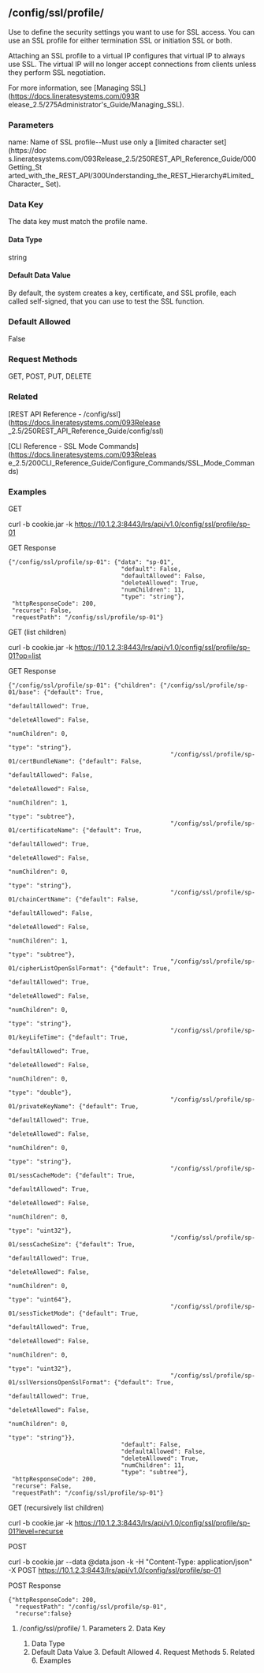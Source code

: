 ## /config/ssl/profile/<name>

Use to define the security settings you want to use for SSL access. You can
use an SSL profile for either termination SSL or initiation SSL or both.

Attaching an SSL profile to a virtual IP configures that virtual IP to always
use SSL. The virtual IP will no longer accept connections from clients unless
they perform SSL negotiation.

For more information, see [Managing SSL](https://docs.lineratesystems.com/093R
elease_2.5/275Administrator's_Guide/Managing_SSL).

### Parameters

name: Name of SSL profile--Must use only a [limited character set](https://doc
s.lineratesystems.com/093Release_2.5/250REST_API_Reference_Guide/000Getting_St
arted_with_the_REST_API/300Understanding_the_REST_Hierarchy#Limited_Character_
Set).

### Data Key

The data key must match the profile name.

#### Data Type

string

#### Default Data Value

By default, the system creates a key, certificate, and SSL profile, each
called self-signed, that you can use to test the SSL function.

### Default Allowed

False

### Request Methods

GET, POST, PUT, DELETE

### Related

[REST API Reference - /config/ssl](https://docs.lineratesystems.com/093Release
_2.5/250REST_API_Reference_Guide/config/ssl)

[CLI Reference - SSL Mode Commands](https://docs.lineratesystems.com/093Releas
e_2.5/200CLI_Reference_Guide/Configure_Commands/SSL_Mode_Commands)

### Examples

GET

curl -b cookie.jar -k
https://10.1.2.3:8443/lrs/api/v1.0/config/ssl/profile/sp-01

GET Response

    
    
    {"/config/ssl/profile/sp-01": {"data": "sp-01",
                                    "default": False,
                                    "defaultAllowed": False,
                                    "deleteAllowed": True,
                                    "numChildren": 11,
                                    "type": "string"},
     "httpResponseCode": 200,
     "recurse": False,
     "requestPath": "/config/ssl/profile/sp-01"}
    

GET (list children)

curl -b cookie.jar -k
https://10.1.2.3:8443/lrs/api/v1.0/config/ssl/profile/sp-01?op=list

GET Response

    
    
    {"/config/ssl/profile/sp-01": {"children": {"/config/ssl/profile/sp-01/base": {"default": True,
                                                                                      "defaultAllowed": True,
                                                                                      "deleteAllowed": False,
                                                                                      "numChildren": 0,
                                                                                      "type": "string"},
                                                  "/config/ssl/profile/sp-01/certBundleName": {"default": False,
                                                                                                "defaultAllowed": False,
                                                                                                "deleteAllowed": False,
                                                                                                "numChildren": 1,
                                                                                                "type": "subtree"},
                                                  "/config/ssl/profile/sp-01/certificateName": {"default": True,
                                                                                                 "defaultAllowed": True,
                                                                                                 "deleteAllowed": False,
                                                                                                 "numChildren": 0,
                                                                                                 "type": "string"},
                                                  "/config/ssl/profile/sp-01/chainCertName": {"default": False,
                                                                                               "defaultAllowed": False,
                                                                                               "deleteAllowed": False,
                                                                                               "numChildren": 1,
                                                                                               "type": "subtree"},
                                                  "/config/ssl/profile/sp-01/cipherListOpenSslFormat": {"default": True,
                                                                                                         "defaultAllowed": True,
                                                                                                         "deleteAllowed": False,
                                                                                                         "numChildren": 0,
                                                                                                         "type": "string"},
                                                  "/config/ssl/profile/sp-01/keyLifeTime": {"default": True,
                                                                                             "defaultAllowed": True,
                                                                                             "deleteAllowed": False,
                                                                                             "numChildren": 0,
                                                                                             "type": "double"},
                                                  "/config/ssl/profile/sp-01/privateKeyName": {"default": True,
                                                                                                "defaultAllowed": True,
                                                                                                "deleteAllowed": False,
                                                                                                "numChildren": 0,
                                                                                                "type": "string"},
                                                  "/config/ssl/profile/sp-01/sessCacheMode": {"default": True,
                                                                                               "defaultAllowed": True,
                                                                                               "deleteAllowed": False,
                                                                                               "numChildren": 0,
                                                                                               "type": "uint32"},
                                                  "/config/ssl/profile/sp-01/sessCacheSize": {"default": True,
                                                                                               "defaultAllowed": True,
                                                                                               "deleteAllowed": False,
                                                                                               "numChildren": 0,
                                                                                               "type": "uint64"},
                                                  "/config/ssl/profile/sp-01/sessTicketMode": {"default": True,
                                                                                                "defaultAllowed": True,
                                                                                                "deleteAllowed": False,
                                                                                                "numChildren": 0,
                                                                                                "type": "uint32"},
                                                  "/config/ssl/profile/sp-01/sslVersionsOpenSslFormat": {"default": True,
                                                                                                          "defaultAllowed": True,
                                                                                                          "deleteAllowed": False,
                                                                                                          "numChildren": 0,
                                                                                                          "type": "string"}},
                                    "default": False,
                                    "defaultAllowed": False,
                                    "deleteAllowed": True,
                                    "numChildren": 11,
                                    "type": "subtree"},
     "httpResponseCode": 200,
     "recurse": False,
     "requestPath": "/config/ssl/profile/sp-01"}
    

GET (recursively list children)

curl -b cookie.jar -k
https://10.1.2.3:8443/lrs/api/v1.0/config/ssl/profile/sp-01?level=recurse

POST

curl -b cookie.jar --data @data.json -k -H "Content-Type: application/json" -X
POST https://10.1.2.3:8443/lrs/api/v1.0/config/ssl/profile/sp-01

POST Response

    
    
    {"httpResponseCode": 200,
      "requestPath": "/config/ssl/profile/sp-01",
      "recurse":false}

  1. /config/ssl/profile/<name>
    1. Parameters
    2. Data Key
      1. Data Type
      2. Default Data Value
    3. Default Allowed
    4. Request Methods
    5. Related
    6. Examples

